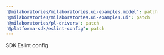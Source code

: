 ```yaml
---
'@milaboratories/milaboratories.ui-examples.model': patch
'@milaboratories/milaboratories.ui-examples.ui': patch
'@milaboratories/pl-drivers': patch
'@platforma-sdk/eslint-config': patch
---
```


SDK Eslint config
